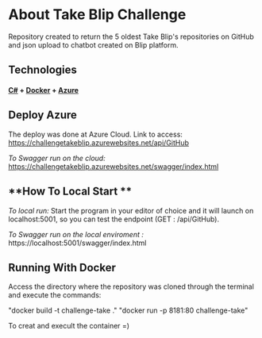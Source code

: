 # About Take Blip Challenge
Repository created to return the 5 oldest Take Blip's repositories on GitHub and json upload to chatbot created on Blip platform.


## **Technologies**

#### [C#](https://docs.microsoft.com/pt-br/dotnet/csharp/) + [Docker](https://www.docker.com/) + [Azure](https://azure.microsoft.com/pt-br/)


## Deploy Azure 
The deploy was done at Azure Cloud. Link to access: https://challengetakeblip.azurewebsites.net/api/GitHub

*To Swagger run on the cloud:* https://challengetakeblip.azurewebsites.net/swagger/index.html

## **How To Local Start **

*To local run:* Start the program in your editor of choice and it will launch on localhost:5001, so you can test the endpoint (GET : /api/GitHub).

*To Swagger run on the local enviroment :* https://localhost:5001/swagger/index.html


## **Running With Docker**

Access the directory where the repository was cloned through the terminal and execute the commands:

"docker build -t challenge-take ."
"docker run -p 8181:80 challenge-take"

To creat and execult the container =)


